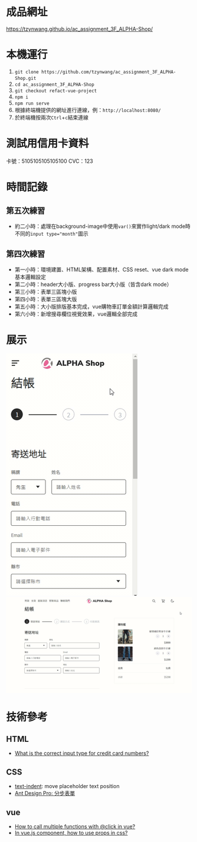 # 成品網址
https://tzynwang.github.io/ac_assignment_3F_ALPHA-Shop/

# 本機運行
1. `git clone https://github.com/tzynwang/ac_assignment_3F_ALPHA-Shop.git`
1. `cd ac_assignment_3F_ALPHA-Shop`
1. `git checkout refact-vue-project`
1. `npm i`
1. `npm run serve`
1. 根據終端機提供的網址進行連線，例：`http://localhost:8080/`
1. 於終端機按兩次`Ctrl`+`c`結束連線

# 測試用信用卡資料
卡號：5105105105105100
CVC：123

# 時間記錄
## 第五次練習
- 約二小時：處理在background-image中使用`var()`來實作light/dark mode時不同的`input type="month"`圖示

## 第四次練習
- 第一小時：環境建置、HTML架構、配置素材、CSS reset、vue dark mode基本邏輯設定
- 第二小時：header大小版、progress bar大小版（皆含dark mode）
- 第三小時：表單三區塊小版
- 第四小時：表單三區塊大版
- 第五小時：大小版排版基本完成，vue購物車訂單金額計算邏輯完成
- 第六小時：新增搜尋欄位視覺效果，vue邏輯全部完成

# 展示
![mobile demo](./.README/mobile-demo.gif)
![desktop demo](./.README/desktop-demo.gif)

# 技術參考
## HTML
- [What is the correct input type for credit card numbers?](https://stackoverflow.com/questions/48534229/what-is-the-correct-input-type-for-credit-card-numbers)

## CSS
- [text-indent](https://developer.mozilla.org/en-US/docs/Web/CSS/text-indent): move placeholder text position
- [Ant Design Pro: 分步表單](https://preview.pro.ant.design/form/step-form)

## vue
- [How to call multiple functions with @click in vue?](https://stackoverflow.com/questions/38744932/how-to-call-multiple-functions-with-click-in-vue)
- [In vue.js component, how to use props in css?](https://stackoverflow.com/a/52280182/15028185)